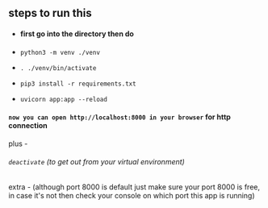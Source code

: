 ## steps to run this

- #### first go into the directory then do

- `python3 -m venv ./venv`
- `. ./venv/bin/activate`
- `pip3 install -r requirements.txt`
- `uvicorn app:app --reload`

#### `now you can open http://localhost:8000 in your browser` for http connection

plus -

###### `deactivate` (to get out from your virtual environment)

extra -
(although port 8000 is default just make sure your port 8000 is free, in case it's not then check your console on which port this app is running)
